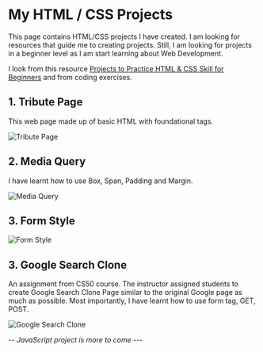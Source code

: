 # My HTML / CSS Projects

This page contains HTML/CSS projects I have created. I am looking for resources that guide me to creating projects. Still, I am looking for projects in a beginner level as I am start learning about Web Development.

I look from this resource [Projects to Practice HTML & CSS Skill for Beginners](https://medium.com/@avicndugu/projects-to-practice-html-css-skills-for-beginners-8b9ed67a7dd1) and from coding exercises.

## 1. Tribute Page

This web page made up of basic HTML with foundational tags.</br>

![Tribute Page](https://user-images.githubusercontent.com/60586178/115851010-d4952e80-a469-11eb-9b10-396e0d0b9075.png)

## 2. Media Query

I have learnt how to use Box, Span, Padding and Margin.</br>

![Media Query](https://user-images.githubusercontent.com/60586178/115977081-c5bc9200-a5b7-11eb-9f29-c753ca25b757.png)

## 3. Form Style

![Form Style](https://user-images.githubusercontent.com/60586178/119921251-03467d80-bfb1-11eb-9eac-31ee95ba608d.png)

## 3. Google Search Clone

An assignment from CS50 course. The instructor assigned students to create Google Search Clone Page similar to the original Google page as much as possible.
Most importantly, I have learnt how to use form tag, GET, POST.
  
![Google Search Clone](https://user-images.githubusercontent.com/60586178/118478131-de513f80-b752-11eb-9bca-0e6aade51ee2.png)


<i>-- JavaScript project is more to come ---
